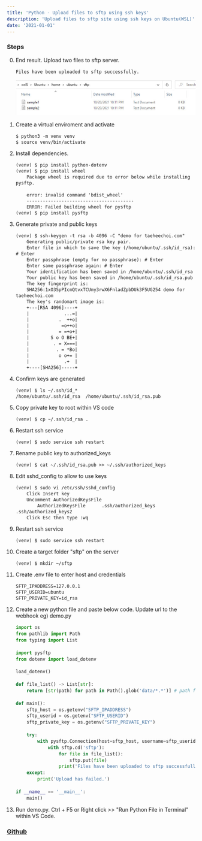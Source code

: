 ```yaml
---
title: 'Python - Upload files to sftp using ssh keys'
description: 'Upload files to sftp site using ssh keys on Ubuntu(WSL)'
date: '2021-01-01'
---
```

### Steps
0. End result. Upload two files to sftp server.
    ```
    Files have been uploaded to sftp successfully.
    ```
    ![](https://github.com/az-09/python-sftp-using-ssh-keys/blob/main/images/0.jpg?raw=true)

1. Create a virtual enviroment and activate
    ```
    $ python3 -m venv venv
    $ source venv/bin/activate
    ```
2. Install dependencies. 
    ```
    (venv) $ pip install python-dotenv
    (venv) $ pip install wheel
        Package wheel is required due to error below while installing pysftp.

        error: invalid command 'bdist_wheel'
        ----------------------------------------
        ERROR: Failed building wheel for pysftp
    (venv) $ pip install pysftp
    ```
3. Generate private and public keys
    ```
    (venv) $ ssh-keygen -t rsa -b 4096 -C "demo for taeheechoi.com"
        Generating public/private rsa key pair.
        Enter file in which to save the key (/home/ubuntu/.ssh/id_rsa): # Enter
        Enter passphrase (empty for no passphrase): # Enter
        Enter same passphrase again: # Enter
        Your identification has been saved in /home/ubuntu/.ssh/id_rsa
        Your public key has been saved in /home/ubuntu/.ssh/id_rsa.pub
        The key fingerprint is:
        SHA256:1xO35pPIcmQtvxTCUmy3rwX6FnladZpbDUk3F5UG254 demo for taeheechoi.com
        The key's randomart image is:
        +---[RSA 4096]----+
        |             ...=|
        |           .  ++o|
        |            =o++o|
        |           = =+o+|
        |        S o O BE+|
        |         . = X===|
        |          . = *Bo|
        |           o o+= |
        |             .+  |
        +----[SHA256]-----+
    ```
4. Confirm keys are generated
    ```
    (venv) $ ls ~/.ssh/id_*
    /home/ubuntu/.ssh/id_rsa  /home/ubuntu/.ssh/id_rsa.pub
    ```
5. Copy private key to root within VS code 
    ```
    (venv) $ cp ~/.ssh/id_rsa .
    ```
6. Restart ssh service
    ```
    (venv) $ sudo service ssh restart
    ```
7. Rename public key to authorized_keys
    ```
    (venv) $ cat ~/.ssh/id_rsa.pub >> ~/.ssh/authorized_keys
    ```
8. Edit sshd_config to allow to use keys
    ```
    (venv) $ sudo vi /etc/ssh/sshd_config
        Click Insert key
        Uncomment AuthorizedKeysFile
            AuthorizedKeysFile      .ssh/authorized_keys .ssh/authorized_keys2
        Click Esc then type :wq
    ```
9. Restart ssh service
    ```
    (venv) $ sudo service ssh restart
    ```
10. Create a target folder "sftp" on the server
    ```
    (venv) $ mkdir ~/sftp
    ```
11. Create .env file to enter host and credentials
    ```
    SFTP_IPADDRESS=127.0.0.1
    SFTP_USERID=ubuntu
    SFTP_PRIVATE_KEY=id_rsa
    ```
12. Create a new python file and paste below code. Update url to the webhook eg) demo.py
    ```python
    import os
    from pathlib import Path
    from typing import List

    import pysftp
    from dotenv import load_dotenv

    load_dotenv()

    def file_list() -> List[str]:
        return [str(path) for path in Path().glob('data/*.*')] # path for all files in data folder

    def main():
        sftp_host = os.getenv("SFTP_IPADDRESS")
        sftp_userid = os.getenv("SFTP_USERID")
        sftp_private_key = os.getenv("SFTP_PRIVATE_KEY")
   
        try:
            with pysftp.Connection(host=sftp_host, username=sftp_userid, private_key=sftp_private_key, port=22, cnopts=cnopts) as sftp:
                with sftp.cd('sftp'):
                    for file in file_list():
                        sftp.put(file)
                    print('Files have been uploaded to sftp successfully.')
        except:
            print('Upload has failed.')

    if __name__ == '__main__':
        main()

    ```

13. Run demo.py. Ctrl + F5 or Right click >> "Run Python File in Terminal"  within VS Code.

### [Github](https://github.com/az-09/python-sftp-using-ssh-keys.git)